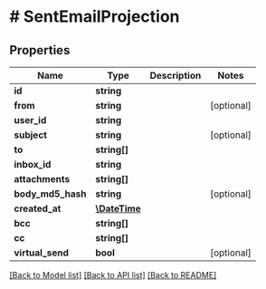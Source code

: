 # # SentEmailProjection

## Properties

Name | Type | Description | Notes
------------ | ------------- | ------------- | -------------
**id** | **string** |  | 
**from** | **string** |  | [optional] 
**user_id** | **string** |  | 
**subject** | **string** |  | [optional] 
**to** | **string[]** |  | 
**inbox_id** | **string** |  | 
**attachments** | **string[]** |  | 
**body_md5_hash** | **string** |  | [optional] 
**created_at** | [**\DateTime**](\DateTime) |  | 
**bcc** | **string[]** |  | 
**cc** | **string[]** |  | 
**virtual_send** | **bool** |  | [optional] 

[[Back to Model list]](../../README#documentation-for-models) [[Back to API list]](../../README#documentation-for-api-endpoints) [[Back to README]](../../README)


